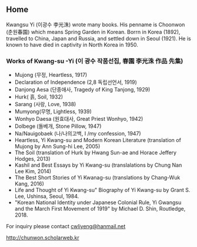 ## Home

Kwangsu Yi (이광수 李光洙) wrote many books. His penname is Choonwon (춘원春園) which means Spring Garden in Korean. Borrn in Korea (1892), travelled to China, Japan and Russia, and settled down in Seoul (1921).  He is known to have died in captivity in North Korea in 1950.



### Works of Kwang-su -Yi (이 광수 작품선집, 春園 李光洙 作品 先集)
- Mujong (무정, Heartless, 1917)
- Declaration of Independence (2,8 독립선언서, 1919)
- Danjong Aesa (단종애사, Tragedy of King Tanjong, 1929)
- Hurk( 흙, Soil, 1932)
- Sarang (사랑, Love, 1938) 
- Mumyong(무명, Lightless, 1939)
- Wonhyo Daesa (원효대사, Great Priest Wonhyo, 1942)
- Dolbege (돌베개, Stone Pillow, 1947)
- Na/Nauigobaek (나/나의고백, I /my confession, 1947)
- Heartless, Yi Kwang-su and Modern Korean Literature (translation of Mujong by Ann Sung-hi Lee, 2005)
- The Soil (translation of Hurk by  Hwang Sun-ae and Horace Jeffery Hodges, 2013)
- Kashil and Best Essays by Yi Kwang-su (translalations by Chung Nan Lee Kim, 2014)
- The Best Short Stories of Yi Kwanag-su (translations by Chang-Wuk Kang, 2016)
- Life and Thought of  Yi Kwang-su"  Biography of Yi Kwang-su by Grant S. Lee, Ushinsa, Seoul, 1984.
- "Korean National Identity under Japanese Colonial Rule, Yi Gwangsu and the March First Movement of 1919" by Michael D. Shin, Routledge, 2018.
   
For inquiry please contact  cwliyeng@hanmail.net

http://chunwon.scholarweb.kr
